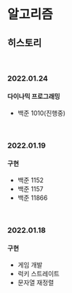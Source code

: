 # 알고리즘

## 히스토리

<br/>

### 2022.01.24

#### 다이나믹 프로그래밍
- 백준 1010(진행중)

<br/>

### 2022.01.19

#### 구현
- 백준 1152
- 백준 1157
- 백준 11866


<br/>

### 2022.01.18

#### 구현
- 게임 개발
- 럭키 스트레이트
- 문자열 재정렬
